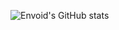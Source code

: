 ![Envoid's GitHub stats](https://github-readme-stats.vercel.app/api?username=Envo1d&show_icons=true&theme=tokyonight&include_all_commits=true&role=OWNER,COLLABORATOR,ORGANIZATION_MEMBER,MEMBER)
